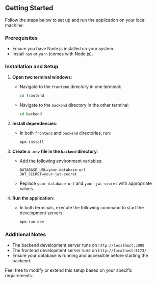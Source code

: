 

## Getting Started

Follow the steps below to set up and run the application on your local machine:

### Prerequisites

- Ensure you have Node.js installed on your system.
- Install `npm` or `yarn` (comes with Node.js).

### Installation and Setup

1. **Open two terminal windows**:

   - Navigate to the `frontend` directory in one terminal:
     ```bash
     cd frontend
     ```
   - Navigate to the `backend` directory in the other terminal:
     ```bash
     cd backend
     ```

2. **Install dependencies**:

   - In both `frontend` and `backend` directories, run:
     ```bash
     npm install
     ```

3. **Create a `.env` file in the `backend` directory**:

   - Add the following environment variables:
     ```env
     DATABASE_URL=your-database-url
     JWT_SECRET=your-jwt-secret
     ```
   - Replace `your-database-url` and `your-jwt-secret` with appropriate values.

4. **Run the application**:

   - In both terminals, execute the following command to start the development servers:
     ```bash
     npm run dev
     ```

### Additional Notes

- The backend development server runs on `http://localhost:3000`.
- The frontend development server runs on `http://localhost:5173/`.
- Ensure your database is running and accessible before starting the backend.

Feel free to modify or extend this setup based on your specific requirements.


